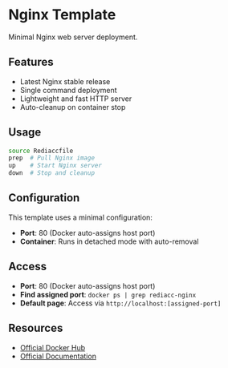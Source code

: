 # Nginx Template

Minimal Nginx web server deployment.

## Features
- Latest Nginx stable release
- Single command deployment
- Lightweight and fast HTTP server
- Auto-cleanup on container stop

## Usage
```bash
source Rediaccfile
prep  # Pull Nginx image
up    # Start Nginx server
down  # Stop and cleanup
```

## Configuration
This template uses a minimal configuration:
- **Port**: 80 (Docker auto-assigns host port)
- **Container**: Runs in detached mode with auto-removal

## Access
- **Port**: 80 (Docker auto-assigns host port)
- **Find assigned port**: `docker ps | grep rediacc-nginx`
- **Default page**: Access via `http://localhost:[assigned-port]`

## Resources
- [Official Docker Hub](https://hub.docker.com/_/nginx)
- [Official Documentation](https://nginx.org/en/docs/)